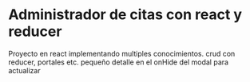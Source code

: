 # Administrador de citas con react y reducer

Proyecto en react implementando multiples conocimientos. crud con reducer, portales etc. pequeño detalle en el onHide del modal para actualizar




